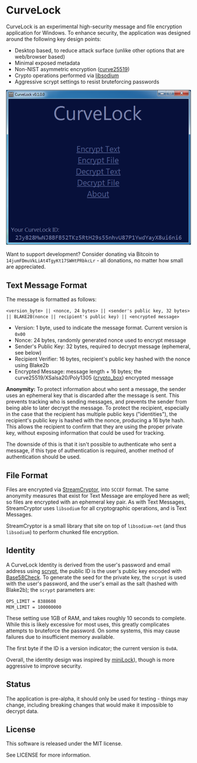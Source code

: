 CurveLock
=========

CurveLock is an experimental high-security message and file encryption application for Windows. To enhance security, the application was designed around the following key design points:

* Desktop based, to reduce attack surface (unlike other options that are web/browser based)
* Minimal exposed metadata
* Non-NIST asymmetric encryption ([curve25519](https://en.wikipedia.org/wiki/Curve25519))
* Crypto operations performed via [libsodium](https://github.com/jedisct1/libsodium)
* Aggressive scrypt settings to resist bruteforcing passwords

![](resources/screenshot.png)

Want to support development? Consider donating via Bitcoin to `14jumFDmuVkLiAt4TgyKt17SWHtPRbkcLr` - all donations, no matter how small are appreciated.

## Text Message Format

The message is formatted as follows:

    <version_byte> || <nonce, 24 bytes> || <sender's public key, 32 bytes> || BLAKE2B(nonce || recipient's public key) || <encrypted message>

* Version: 1 byte, used to indicate the message format. Current version is `0x00`
* Nonce: 24 bytes, randomly generated nonce used to encrypt message
* Sender's Public Key: 32 bytes, required to decrypt message (ephemeral, see below)
* Recipient Verifier: 16 bytes, recipient's public key hashed with the nonce using Blake2b
* Encrypted Message: message length + 16 bytes; the curve25519/XSalsa20/Poly1305 ([crypto_box](http://nacl.cr.yp.to/box.html)) encrypted message

**Anonymity:** To protect information about who sent a message, the sender uses an ephemeral key that is discarded after the message is sent. This prevents tracking who is sending messages, and prevents the sender from being able to later decrypt the message. To protect the recipient, especially in the case that the recipient has multiple public keys ("identities"), the recipient's public key is hashed with the nonce, producing a 16 byte hash. This allows the recipient to confirm that they are using the proper private key, without exposing information that could be used for tracking.

The downside of this is that it isn't possible to authenticate who sent a message, if this type of authentication is required, another method of authentication should be used.

## File Format

Files are encrypted via [StreamCryptor](https://github.com/bitbeans/StreamCryptor), into `SCCEF` format. The same anonymity measures that exist for Text Message are employed here as well; so files are encrypted with an ephemeral key pair. As with Text Messages, StreamCryptor uses `libsodium` for all cryptographic operations, and is Text Messages.

StreamCryptor is a small library that site on top of `libsodium-net` (and thus `libsodium`) to perform chunked file encryption.

## Identity

A CurveLock Identity is derived from the user's password and email address using [scrypt](https://www.tarsnap.com/scrypt.html), the public ID is the user's public key encoded with [Base58Check](https://en.bitcoin.it/wiki/Base58Check_encoding). To generate the seed for the private key, the `scrypt` is used with the user's password, and the user's email as the salt (hashed with Blake2b); the `scrypt` parameters are:

    OPS_LIMIT = 8388608
    MEM_LIMIT = 100000000

These setting use 1GB of RAM, and takes roughly 10 seconds to complete. While this is likely excessive for most uses, this greatly complicates attempts to bruteforce the password. On some systems, this may cause failures due to insufficient memory available.

The first byte if the ID is a version indicator; the current version is `0x0A`.

Overall, the identity design was inspired by [miniLock](https://github.com/kaepora/miniLock/blob/master/README.md#2-key-derivation)), though is more aggressive to improve security.

## Status

The application is pre-alpha, it should only be used for testing - things may change, including breaking changes that would make it impossible to decrypt data.

## License

This software is released under the MIT license.

See LICENSE for more information.
